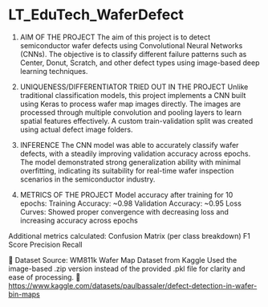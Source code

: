 # LT_EduTech_WaferDefect
1. AIM OF THE PROJECT
The aim of this project is to detect semiconductor wafer defects using Convolutional Neural Networks (CNNs). The objective is to classify different failure patterns such as Center, Donut, Scratch, and other defect types using image-based deep learning techniques.

2. UNIQUENESS/DIFFERENTIATOR TRIED OUT IN THE PROJECT
Unlike traditional classification models, this project implements a CNN built using Keras to process wafer map images directly. The images are processed through multiple convolution and pooling layers to learn spatial features effectively. A custom train-validation split was created using actual defect image folders.

3. INFERENCE
The CNN model was able to accurately classify wafer defects, with a steadily improving validation accuracy across epochs. The model demonstrated strong generalization ability with minimal overfitting, indicating its suitability for real-time wafer inspection scenarios in the semiconductor industry.

4. METRICS OF THE PROJECT
Model accuracy after training for 10 epochs:
Training Accuracy: ~0.98
Validation Accuracy: ~0.95
Loss Curves: Showed proper convergence with decreasing loss and increasing accuracy across epochs

Additional metrics calculated:
Confusion Matrix (per class breakdown)
F1 Score
Precision
Recall

📁 Dataset Source:
WM811k Wafer Map Dataset from Kaggle
Used the image-based .zip version instead of the provided .pkl file for clarity and ease of processing.
🔗 https://www.kaggle.com/datasets/paulbassaler/defect-detection-in-wafer-bin-maps

